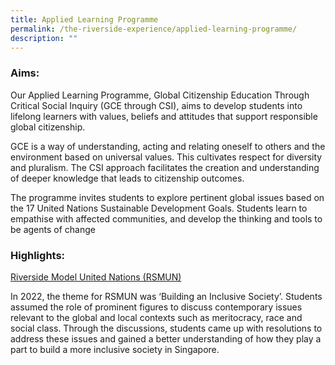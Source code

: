 ```yaml
---
title: Applied Learning Programme
permalink: /the-riverside-experience/applied-learning-programme/
description: ""
---
```

### Aims:

Our Applied Learning Programme, Global Citizenship Education Through Critical Social Inquiry (GCE through CSI), aims to develop students into lifelong learners with values, beliefs and attitudes that support responsible global citizenship.

GCE is a way of understanding, acting and relating oneself to others and the environment based on universal values. This cultivates respect for diversity and pluralism. The CSI approach facilitates the creation and understanding of deeper knowledge that leads to citizenship outcomes.

The programme invites students to explore pertinent global issues based on the 17 United Nations Sustainable Development Goals. Students learn to empathise with affected communities, and develop the thinking and tools to be agents of change

### Highlights:

<u>Riverside Model United Nations (RSMUN)</u>

In 2022, the theme for RSMUN was ‘Building an Inclusive Society’. Students assumed the role of prominent figures to discuss contemporary issues relevant to the global and local contexts such as meritocracy, race and social class. Through the discussions, students came up with resolutions to address these issues and gained a better understanding of how they play a part to build a more inclusive society in Singapore.